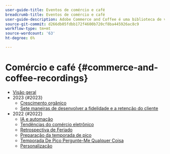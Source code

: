 ```yaml
---
user-guide-title: Eventos de comércio e café
breadcrumb-title: Eventos de comércio e café
user-guide-description: Adobe Commerce and Coffee é uma biblioteca de vídeos na qual especialistas e colegas compartilharam suas opiniões e ideias sobre como usar o Adobe Commerce.
source-git-commit: d266db05fdbb172f4600b720cf8ba445926ac8c9
workflow-type: tm+mt
source-wordcount: '63'
ht-degree: 6%

---
```



# Comércio e café {#commerce-and-coffee-recordings}

+ [Visão geral](overview.md)
+ 2023 {#2023}
   + [Crescimento orgânico](2023/organic-growth.md)
   + [Sete maneiras de desenvolver a fidelidade e a retenção do cliente](2023/loyalty-retention.md)
+ 2022 {#2022}
   + [IA e automação](2022/ai-and-automation.md)
   + [Tendências do comércio eletrônico](2022/ecommerce-trends.md)
   + [Retrospectiva de Feriado](2022/holiday.md)
   + [Preparação da temporada de pico](2022/peak-season-prep.md)
   + [Temporada De Pico Pergunte-Me Qualquer Coisa](2022/peak-season-ask-anything.md)
   + [Personalização](2022/personalization.md)

<!--+ Commerce Events {#commerce-events}
  + [Overview](commerce-events/overview.md)
  + 2022 {#2022}
    + [Top Tips and Tricks for Adobe Campaign Standard](customer-journeys/2022/tips-and-tricks.md)
    + [Develop and customize data models in Adobe Campaign Classic](customer-journeys/2022/data-models.md)

+ Data and insights {#commerce-release-updates}
  + [Overview](commerce-release-updates/overview.md)
  + 2022 {#2022}
    + [Innovations and trends](data-and-insights/2022/innovations.md)
    + [Sensei and Analysis Workspace](data-and-insights/2022/sensei.md)
    + [Personalize and automate with Adobe Target](data-and-insights/2022/personalize.md)
    + [Analytics and Target applications for Mobile and Apps](data-and-insights/2022/mobile-and-apps.md)
    + [Cross Device Analytics and Customer Journey Analytics](data-and-insights/2022/cross-device-analytics.md) -->